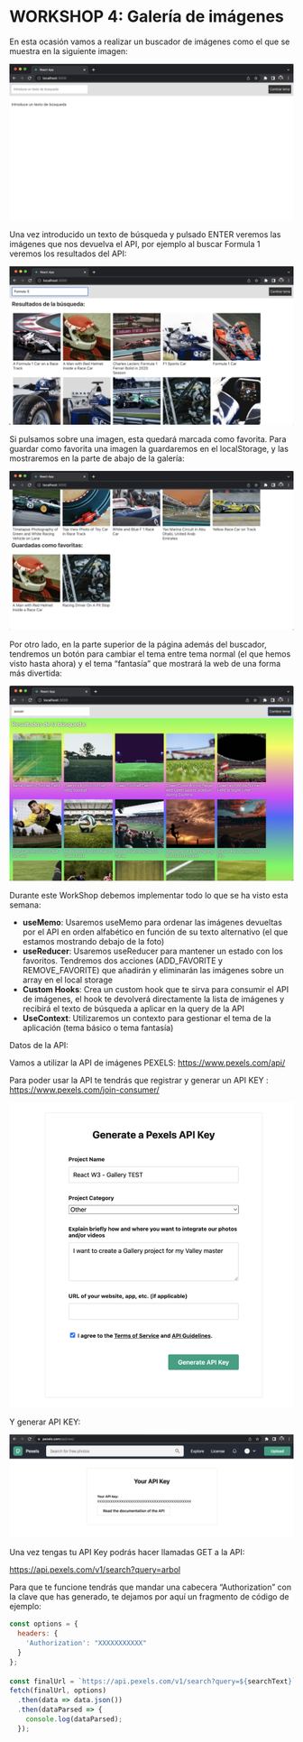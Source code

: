# WORKSHOP 4: Galería de imágenes

En esta ocasión vamos a realizar un buscador de imágenes como el que se muestra en la siguiente imagen:

![Untitled](/assets/Untitled.png)

Una vez introducido un texto de búsqueda y pulsado ENTER veremos las imágenes que nos devuelva el API, por ejemplo al buscar Formula 1 veremos los resultados del API:

![Untitled](/assets/Untitled%201.png)

Si pulsamos sobre una imagen, esta quedará marcada como favorita. Para guardar como favorita una imagen la guardaremos en el localStorage, y las mostraremos en la parte de abajo de la galería:

![Untitled](/assets/Untitled%202.png)

Por otro lado, en la parte superior de la página además del buscador, tendremos un botón para cambiar el tema entre tema normal (el que hemos visto hasta ahora) y el tema “fantasía” que mostrará la web de una forma más divertida:

![Untitled](/assets/Untitled%203.png)

Durante este WorkShop debemos implementar todo lo que se ha visto esta semana:

- **useMemo**: Usaremos useMemo para ordenar las imágenes devueltas por el API en orden alfabético en función de su texto alternativo (el que estamos mostrando debajo de la foto)
- **useReducer**: Usaremos useReducer para mantener un estado con los favoritos. Tendremos dos acciones (ADD_FAVORITE y REMOVE_FAVORITE) que añadirán y eliminarán las imágenes sobre un array en el local storage
- **Custom Hooks**: Crea un custom hook que te sirva para consumir el API de imágenes, el hook te devolverá directamente la lista de imágenes y recibirá el texto de búsqueda a aplicar en la query de la API
- **UseContext**: Utilizaremos un contexto para gestionar el tema de la aplicación (tema básico o tema fantasía)

Datos de la API:

Vamos a utilizar la API de imágenes PEXELS: <https://www.pexels.com/api/>

Para poder usar la API te tendrás que registrar y generar un API KEY : <https://www.pexels.com/join-consumer/>

![Untitled](/assets/Untitled%204.png)

Y generar API KEY:

![Untitled](/assets/Untitled%205.png)

Una vez tengas tu API Key podrás hacer llamadas GET a la API:

<https://api.pexels.com/v1/search?query=arbol>

Para que te funcione tendrás que mandar una cabecera “Authorization” con la clave que has generado, te dejamos por aquí un fragmento de código de ejemplo:

```jsx
const options = {
  headers: {
    'Authorization': "XXXXXXXXXXX"
  }
};

const finalUrl = `https://api.pexels.com/v1/search?query=${searchText}`;
fetch(finalUrl, options)
  .then(data => data.json())
  .then(dataParsed => {
    console.log(dataParsed);
  });
```